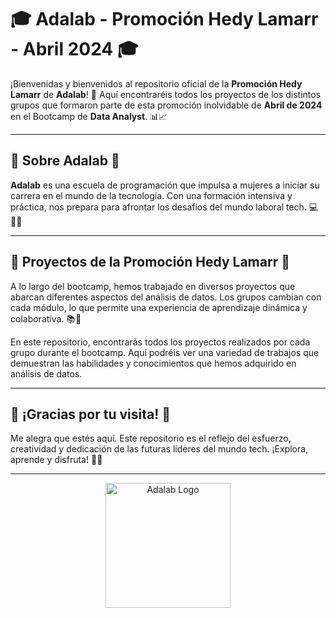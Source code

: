 # 🎓 **Adalab - Promoción Hedy Lamarr - Abril 2024** 🎓

¡Bienvenidas y bienvenidos al repositorio oficial de la **Promoción Hedy Lamarr** de **Adalab**! 🚀 Aquí encontraréis todos los proyectos de los distintos grupos que formaron parte de esta promoción inolvidable de **Abril de 2024** en el Bootcamp de **Data Analyst**. 📊📈

---

## 🌟 **Sobre Adalab** 🌟

**Adalab** es una escuela de programación que impulsa a mujeres a iniciar su carrera en el mundo de la tecnología. Con una formación intensiva y práctica, nos prepara para afrontar los desafíos del mundo laboral tech. 💻👩‍💻

---

## 🏅 **Proyectos de la Promoción Hedy Lamarr** 🏅

A lo largo del bootcamp, hemos trabajado en diversos proyectos que abarcan diferentes aspectos del análisis de datos. Los grupos cambian con cada módulo, lo que permite una experiencia de aprendizaje dinámica y colaborativa. 📚🤝

En este repositorio, encontrarás todos los proyectos realizados por cada grupo durante el bootcamp. Aquí podréis ver una variedad de trabajos que demuestran las habilidades y conocimientos que hemos adquirido en análisis de datos.

---

## 🎉 **¡Gracias por tu visita!** 🎉

Me alegra que estés aquí. Este repositorio es el reflejo del esfuerzo, creatividad y dedicación de las futuras líderes del mundo tech. ¡Explora, aprende y disfruta! 💪🚀

---

<div align="center">
  <img src="https://adalab.es/wp-content/uploads/2018/04/adalab-logo.png" alt="Adalab Logo" width="200"/>
</div>
